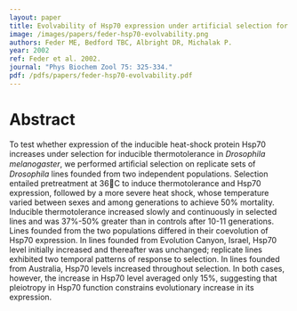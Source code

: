 ```yaml
---
layout: paper
title: Evolvability of Hsp70 expression under artificial selection for inducible thermotolerance in independent populations of Drosophila melanogaster
image: /images/papers/feder-hsp70-evolvability.png
authors: Feder ME, Bedford TBC, Albright DR, Michalak P.
year: 2002
ref: Feder et al. 2002.
journal: "Phys Biochem Zool 75: 325-334."
pdf: /pdfs/papers/feder-hsp70-evolvability.pdf
---
```


# Abstract

To test whether expression of the inducible heat-shock protein Hsp70 increases under selection for inducible thermotolerance in *Drosophila melanogaster*, we performed artiﬁcial selection on replicate sets of *Drosophila* lines founded from two independent populations. Selection entailed pretreatment at 36C to induce thermotolerance and Hsp70 expression, followed by a more severe heat shock, whose temperature varied between sexes and among generations to achieve 50% mortality. Inducible thermotolerance increased slowly and continuously in selected lines and was 37%-50% greater than in controls after 10-11 generations. Lines founded from the two populations differed in their coevolution of Hsp70 expression. In lines founded from Evolution Canyon, Israel, Hsp70 level initially increased and thereafter was unchanged; replicate lines exhibited two temporal patterns of response to selection. In lines founded from Australia, Hsp70 levels increased throughout selection. In both cases, however, the increase in Hsp70 level averaged only 15%, suggesting that pleiotropy in Hsp70 function constrains evolutionary increase in its expression.    